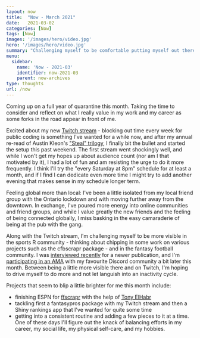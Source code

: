 ```yaml
---
layout: now
title:  "Now - March 2021"
date:   2021-03-02
categories: [Now]
tags: [Now]
images: '/images/hero/video.jpg'
hero: '/images/hero/video.jpg'
summary: "Challenging myself to be comfortable putting myself out there."
menu:
  sidebar:
    name: 'Now - 2021-03'
    identifier: now-2021-03
    parent: now-archives
type: thoughts
url: /now
---
```


Coming up on a full year of quarantine this month. Taking the time to consider and reflect on what I really value in my work and my career as some forks in the road appear in front of me.

Excited about my new [Twitch stream](https://twitch.tv/tanho_) - blocking out time every week for public coding is something I've wanted for a while now, and after my annual re-read of Austin Kleon's ["Steal" trilogy](https://austinkleon.com/steal-audiobook-trilogy/), I finally bit the bullet and started the setup this past weekend. The first stream went shockingly well, and while I won't get my hopes up about audience count (nor am I that motivated by it), I had a lot of fun and am resisting the urge to do it more frequently. I think I'll try the "every Saturday at 8pm" schedule for at least a month, and if I find I can dedicate even more time I might try to add another evening that makes sense in my schedule longer term.

Feeling global more than local: I've been a little isolated from my local friend group with the Ontario lockdown and with moving further away from the downtown. In exchange, I've poured more energy into online communities and friend groups, and while I value greatly the new friends and the feeling of being connected globally, I miss basking in the easy camaraderie of being at the pub with the gang.

Along with the Twitch stream, I'm challenging myself to be more visible in the sports R community - thinking about chipping in some work on various projects such as the cfbscrapr package - and in the fantasy football community. I was [interviewed recently](https://hammercast.com/f/talking-fantasy-%7C-w-tan-ho) for a newer publication, and I'm [participating in an AMA](https://twitter.com/dynasty_discord/status/1365372984584724481?s=20) with my favourite Discord community a bit later this month. Between being a little more visible there and on Twitch, I'm hoping to drive myself to do more and not let languish into an inactivity cycle.

Projects that seem to blip a little brighter for me this month include:

- finishing ESPN for [ffscrapr](https://ffscrapr.dynastyprocess.com) with the help of [Tony ElHabr](https://twitter.com/tonyelhabr)
- tackling first a fantasypros package with my Twitch stream and then a Shiny rankings app that I've wanted for quite some time
- getting into a consistent routine and adding a few pieces to it at a time. One of these days I'll figure out the knack of balancing efforts in my career, my social life, my physical self-care, and my hobbies.
